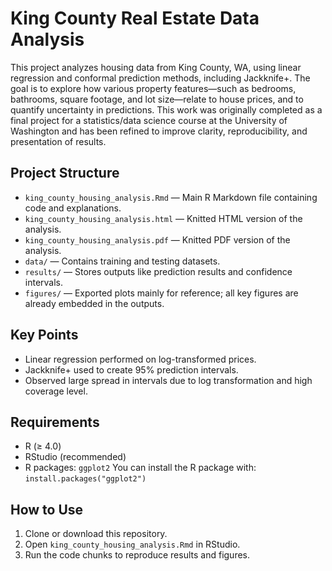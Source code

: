 # King County Real Estate Data Analysis

This project analyzes housing data from King County, WA, using linear regression and conformal prediction methods, including Jackknife+. The goal is to explore how various property features—such as bedrooms, bathrooms, square footage, and lot size—relate to house prices, and to quantify uncertainty in predictions. This work was originally completed as a final project for a statistics/data science course at the University of Washington and has been refined to improve clarity, reproducibility, and presentation of results.

## Project Structure

- `king_county_housing_analysis.Rmd` — Main R Markdown file containing code and explanations.
- `king_county_housing_analysis.html` — Knitted HTML version of the analysis.
- `king_county_housing_analysis.pdf` — Knitted PDF version of the analysis.
- `data/` — Contains training and testing datasets.
- `results/` — Stores outputs like prediction results and confidence intervals.
- `figures/` — Exported plots mainly for reference; all key figures are already embedded in the outputs.

## Key Points

- Linear regression performed on log-transformed prices.
- Jackknife+ used to create 95% prediction intervals.
- Observed large spread in intervals due to log transformation and high coverage level.

## Requirements

- R (≥ 4.0)  
- RStudio (recommended)  
- R packages: `ggplot2`
You can install the R package with: `install.packages("ggplot2")`

## How to Use

1. Clone or download this repository.
2. Open `king_county_housing_analysis.Rmd` in RStudio.
3. Run the code chunks to reproduce results and figures.
